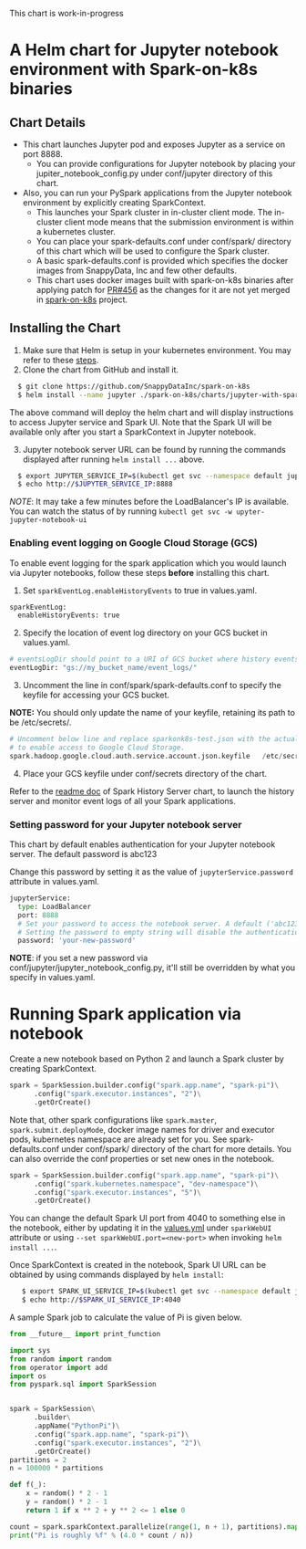 This chart is work-in-progress

# A Helm chart for Jupyter notebook environment with Spark-on-k8s binaries

## Chart Details

* This chart launches Jupyter pod and exposes Jupyter as a service on port 8888.
  * You can provide configurations for Jupyter notebook by placing your jupiter_notebook_config.py under conf/jupyter directory of this chart.
* Also, you can run your PySpark applications from the Jupyter notebook environment by explicitly creating SparkContext.
  * This launches your Spark cluster in in-cluster client mode. The in-cluster client mode means that the submission environment is within a kubernetes cluster.
  * You can place your spark-defaults.conf under conf/spark/ directory of this chart which will be used to configure the Spark cluster.
  * A basic spark-defaults.conf is provided which specifies the docker images from SnappyData, Inc and few other defaults.
  * This chart uses docker images built with spark-on-k8s binaries after applying patch for [PR#456](https://github.com/apache-spark-on-k8s/spark/pull/456) as the changes for it are not yet merged in [spark-on-k8s](https://github.com/apache-spark-on-k8s/spark) project.

## Installing the Chart
1. Make sure that Helm is setup in your kubernetes environment. You may refer to these [steps](https://docs.bitnami.com/kubernetes/get-started-kubernetes/#step-4-install-helm-and-tiller).
2. Clone the chart from GitHub and install it. 

```bash
  $ git clone https://github.com/SnappyDataInc/spark-on-k8s
  $ helm install --name jupyter ./spark-on-k8s/charts/jupyter-with-spark/
```

  The above command will deploy the helm chart and will display instructions to access Jupyter service and Spark UI.
  Note that the Spark UI will be available only after you start a SparkContext in Jupyter notebook.

3. Jupyter notebook server URL can be found by running the commands displayed after running `helm install ...` above. 

```bash
  $ export JUPYTER_SERVICE_IP=$(kubectl get svc --namespace default jupyter-jupyter-notebook-ui -o jsonpath='{.status.loadBalancer.ingress[0].ip}')
  $ echo http://$JUPYTER_SERVICE_IP:8888
```
  *NOTE*: It may take a few minutes before the LoadBalancer's IP is available. You can watch the status of by running `kubectl get svc -w upyter-jupyter-notebook-ui`

### Enabling event logging on Google Cloud Storage (GCS)
To enable event logging for the spark application which you would launch via Jupyter notebooks, follow these steps **before** installing this chart.

   1. Set `sparkEventLog.enableHistoryEvents` to true in values.yaml.
 
   ```python
   sparkEventLog:
     enableHistoryEvents: true
   ```
 
   2. Specify the location of event log directory on your GCS bucket in values.yaml.

   ```python
   # eventsLogDir should point to a URI of GCS bucket where history events will be dumped
   eventLogDir: "gs://my_bucket_name/event_logs/"
   ```

   3. Uncomment the line in conf/spark/spark-defaults.conf to specify the keyfile for accessing your GCS bucket.

   **NOTE:** You should only update the name of your keyfile, retaining its path to be /etc/secrets/.

   ```python
   # Uncomment below line and replace sparkonk8s-test.json with the actual name of your keyfile
   # to enable access to Google Cloud Storage.
   spark.hadoop.google.cloud.auth.service.account.json.keyfile   /etc/secrets/bucket-access-key.json
   ```

   4. Place your GCS keyfile under conf/secrets directory of the chart.

Refer to the [readme doc](../spark-hs/README.md) of Spark History Server chart, to launch the history server and monitor event logs of all your Spark applications.

### Setting password for your Jupyter notebook server
This chart by default enables authentication for your Jupyter notebook server. The default password is abc123

Change this password by setting it as the value of `jupyterService.password` attribute in values.yaml.

```python
jupyterService:
  type: LoadBalancer
  port: 8888
  # Set your password to access the notebook server. A default ('abc123') has been set for you.
  # Setting the password to empty string will disable the authentication (not recommended).
  password: 'your-new-password'
```

**NOTE**: if you set a new password via conf/jupyter/jupyter_notebook_config.py, it'll still be overridden by what you specify in values.yaml.

# Running Spark application via notebook 
Create a new notebook based on Python 2 and launch a Spark cluster by creating SparkContext.

```python
spark = SparkSession.builder.config("spark.app.name", "spark-pi")\
      .config("spark.executor.instances", "2")\
      .getOrCreate()
```
Note that, other spark configurations like `spark.master`, `spark.submit.deployMode`, docker image names for driver and executor pods, kubernetes namespace are already set for you.
See spark-defaults.conf under conf/spark/ directory of the chart for more details. You can also override the conf properties or set new ones in the notebook.

```python
spark = SparkSession.builder.config("spark.app.name", "spark-pi")\
      .config("spark.kubernetes.namespace", "dev-namespace")\
      .config("spark.executor.instances", "5")\
      .getOrCreate()
```

You can change the default Spark UI port from 4040 to something else in the notebook, either by updating it in the [values.yml](values.yaml) under `sparkWebUI` attribute 
or using `--set sparkWebUI.port=<new-port>` when invoking `helm install ...`.

Once SparkContext is created in the notebook, Spark UI URL can be obtained by using commands displayed by `helm install`:

```bash
   $ export SPARK_UI_SERVICE_IP=$(kubectl get svc --namespace default jupyter-jupyter-spark-web-ui -o jsonpath='{.status.loadBalancer.ingress[0].ip}')
   $ echo http://$SPARK_UI_SERVICE_IP:4040
```

A sample Spark job to calculate the value of Pi is given below.

```python
from __future__ import print_function

import sys
from random import random
from operator import add
import os
from pyspark.sql import SparkSession


spark = SparkSession\
      .builder\
      .appName("PythonPi")\
      .config("spark.app.name", "spark-pi")\
      .config("spark.executor.instances", "2")\
      .getOrCreate()
partitions = 2
n = 100000 * partitions

def f(_):
    x = random() * 2 - 1
    y = random() * 2 - 1
    return 1 if x ** 2 + y ** 2 <= 1 else 0

count = spark.sparkContext.parallelize(range(1, n + 1), partitions).map(f).reduce(add)
print("Pi is roughly %f" % (4.0 * count / n))
```